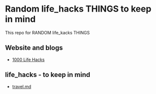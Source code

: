 # Random life_hacks THINGS to keep in mind
This repo for RANDOM life_kacks THINGS

## Website and blogs 
* [1000 Life Hacks](http://1000lifehacks.com/ "Homepage")


## life_hacks - to keep in mind 
* [travel.md](travel.md)
